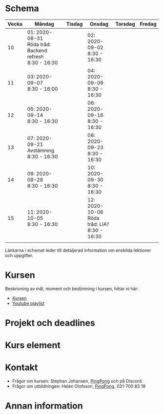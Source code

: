 # Schema

Vecka|Måndag|Tisdag |Onsdag |Torsdag|Fredag
-----|-------|-------|------|------|------
10|01: 2020-08-31<br />Röda tråd: Backend refresh<br />8:30 - 16:30|        |02: 2020-09-02<br />8:30 - 16:30||
11|03: 2020-09-07<br />8:30 - 16:00||04: 2020-09-09<br />8:30 - 16:30||
12|05: 2020-09-14<br />8:30 - 16:30||06: 2020-09-16<br />8:30 - 16:30||
13|07: 2020-09-21<br />Avstämning<br />8:30 - 16:30||08: 2020-09-23<br />8:30 - 16:30||        
14|09: 2020-09-28<br />8:30 - 16:30||10: 2020-09-30<br />8:30 - 16:30||
15|11: 2020-10-05<br />8:30 - 16:30||12: 2020-10-06<br />Röda tråd: LIA?<br />8:30 - 16:30||
       |                                                              |        |                                                       |         |

Länkarna i schemat leder till detaljerad information om enskilda lektioner och uppgifter.

# Kursen

Beskrivning av mål, moment och bedömning i kursen, hittar ni här:

* [Kursen](info_course.md)
* [Youtube playlist](https://www.youtube.com/playlist?list=PLIZnNw5DogHdurntHiGj6v4KQ0CT5rQXu)

# Projekt och deadlines


# Kurs element



# Kontakt
* Frågor om kursen: Stephan Johansen, [PingPong](https://yh.pingpong.se/courseId/xx/) och på Discord
* Frågor om utbildningen: Helén Olofsson, [PingPong](https://yh.pingpong.se/courseId/xx/), 031-700 83 19

# Annan information


